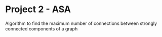 # Project 2 - ASA
Algorithm to find the maximum number of connections between strongly connected components of a graph

